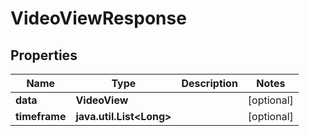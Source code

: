 

# VideoViewResponse

## Properties

Name | Type | Description | Notes
------------ | ------------- | ------------- | -------------
**data** | **VideoView** |  |  [optional]
**timeframe** | **java.util.List&lt;Long&gt;** |  |  [optional]



